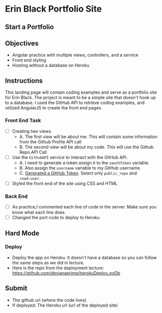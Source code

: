 # Erin Black Portfolio Site
## Start a Portfolio

## Objectives
- Angular practice with multiple views, controllers, and a service
- Front end styling
- Hosting without a database on Heroku

## Instructions

This landing page will contain coding examples and serve as a portfolio site for Erin Black.
The project is meant to be a simple site that doesn't hook up to a database. I used the GitHub API to retrieve coding examples, and utilized AngularJS to create the front end pages.

### Front End Task
- [ ] Creating two views.
  - A. The first view will be about me. This will contain some information from the Github Profile API call
  - B. The second view will be about my code. This will use the Github Repo API Call
- [ ] Use the `GithubAPI` service to interact with the GitHub API.
  - A. I need to generate a token assign it to the `oauthToken` variable.
  - B. Also assign the `username` variable to my GitHub username.
  - C. [Generated a GitHub Token](https://github.com/settings/tokens). Select only `public_repo` and `read:user`.
- [ ] Styled the front end of the site using CSS and HTML

### Back End
- [ ] As practice,I commented each line of code in the server. Make sure you know what each line does.
- [ ] Changed the port code to deploy to Heroku

## Hard Mode

### Deploy
- Deploy the app on Heroku. It doesn't have a database so you can follow the same steps as we did in lecture.
- Here is the repo from the deployment lecture: [https://github.com/devjanaprime/herokuDeploy_noDb
](https://github.com/devjanaprime/herokuDeploy_noDb)

## Submit
- The github url (where the code lives)
- If deployed: The Heroku url (url of the deployed site)
